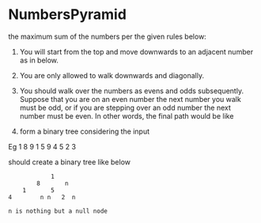 # NumbersPyramid
the maximum sum of the numbers per the given rules below:


1. You will start from the top and move downwards to an adjacent number as in below.
2. You are only allowed to walk downwards and diagonally.
3. You should walk over the numbers as evens and odds subsequently. Suppose that you are on an even
number the next number you walk must be odd, or if you are stepping over an odd number the next
number must be even. In other words, the final path would be like



1. form a binary tree considering the input

Eg 
1
8 9
1 5 9
4 5 2 3 

should create a binary tree like below

				1
			8		n
		1		5 
	4	     n n   2  n
	
	n is nothing but a null node

